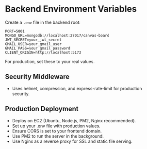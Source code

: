 # Backend Environment Variables

Create a `.env` file in the backend root:

```
PORT=5001
MONGO_URL=mongodb://localhost:27017/canvas-board
JWT_SECRET=your_jwt_secret
GMAIL_USER=your_gmail_user
GMAIL_PASS=your_gmail_password
CLIENT_ORIGIN=http://localhost:5173
```

For production, set these to your real values.

## Security Middleware

- Uses helmet, compression, and express-rate-limit for production security.

## Production Deployment

- Deploy on EC2 (Ubuntu, Node.js, PM2, Nginx recommended).
- Set up your .env file with production values.
- Ensure CORS is set to your frontend domain.
- Use PM2 to run the server in the background.
- Use Nginx as a reverse proxy for SSL and static file serving. 